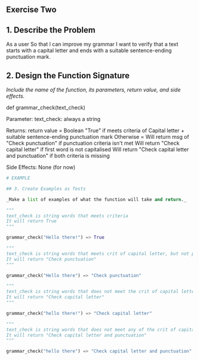 ## Exercise Two

## 1. Describe the Problem

As a user
So that I can improve my grammar
I want to verify that a text starts with a capital letter and ends with a suitable sentence-ending punctuation mark.

## 2. Design the Function Signature

_Include the name of the function, its parameters, return value, and side effects._

def grammar_check(text_check)

Parameter:
    text_check: always a string

Returns:
    return value = Boolean "True" if meets criteria of Capital letter + suitable sentence-ending punctuation mark
        Otherwise = Will return msg of "Check punctuation" if punctuation criteria isn't met 
            Will return "Check capital letter" if first word is not capitalised 
                Will return "Check capital letter and punctuation" if both criteria is missing

Side Effects:
    None (for now)

```python
# EXAMPLE

## 3. Create Examples as Tests

_Make a list of examples of what the function will take and return._

"""
text_check is string words that meets criteria
It will return True 
"""

grammar_check("Hello there!") => True

"""
text_check is string words that meets crit of capital letter, but not punctuation crit
It will return "Check punctuation"
"""

grammar_check("Hello there") => "Check punctuation"

"""
text_check is string words that does not meet the crit of capital letter, but meets the punctuation crit
It will return "Check capital letter"
"""

grammar_check("hello there!") => "Check capital letter"

"""
text_check is string words that does not meet any of the crit of capital letter + punctuation 
It will return "Check capital letter and punctuation"
"""

grammar_check("hello there") => "Check capital letter and punctuation"